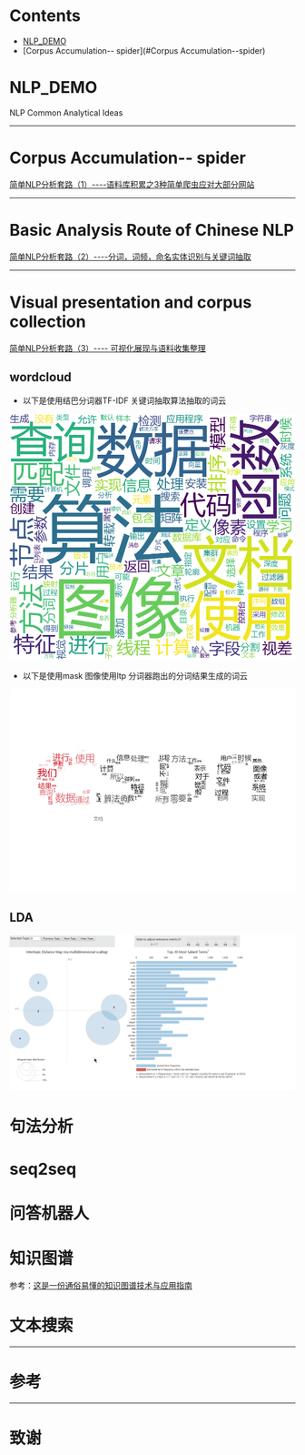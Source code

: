 

# Contents  
- [NLP_DEMO](#NLP_DEMO) 
- [Corpus Accumulation-- spider](#Corpus Accumulation--spider) 


# NLP_DEMO
NLP Common Analytical Ideas



---

# Corpus Accumulation-- spider



[简单NLP分析套路（1）----语料库积累之3种简单爬虫应对大部分网站](https://blog.csdn.net/wangyaninglm/article/details/83479837)

---


# Basic Analysis Route of Chinese NLP

[简单NLP分析套路（2）----分词，词频，命名实体识别与关键词抽取](https://blog.csdn.net/wangyaninglm/article/details/84504101)

---

# Visual presentation and corpus collection

[简单NLP分析套路（3）---- 可视化展现与语料收集整理](https://blog.csdn.net/wangyaninglm/article/details/84901376)

## wordcloud
* 以下是使用结巴分词器TF-IDF 关键词抽取算法抽取的词云

![wordcloud](./image/word_cloud.jpg)

* 以下是使用mask 图像使用ltp 分词器跑出的分词结果生成的词云

![csdn_wordcloud](./image/basic.png)

## LDA



![LDA FOR MY BLOG](./image/lda.gif)


# 句法分析

# seq2seq

# 问答机器人

# 知识图谱

参考：[这是一份通俗易懂的知识图谱技术与应用指南](https://www.jiqizhixin.com/articles/2018-06-20-4)

# 文本搜索

----

# 参考

----

# 致谢
